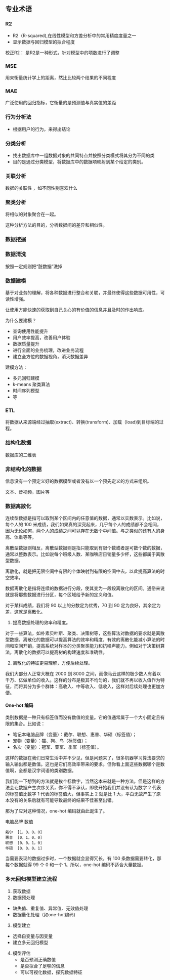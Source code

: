 ## 专业术语

### R2
- R2（R-squared),在线性模型和方差分析中的常用精度度量之一
- 显示数据与回归模型的拟合程度

校正R2： 是R2是一种形式，针对模型中的项数进行了调整

### MSE

用来衡量统计学上的距离，然比比较两个结果的不同程度

### MAE
 
广泛使用的回归指标，它衡量的是预测值与真实值的差距


### 行为分析法
- 根据用户的行为，来得出结论


### 分类分析

- 找出数据库中一组数据对象的共同特点并按照分类模式将其分为不同的类
- 目的是通过分类模型，将数据库中的数据项映射到某个给定的类别。

 
### 关联分析

数据的关联性 ，如不同性别喜欢什么 


### 聚类分析

将相似的对象聚合在一起。

这种分析方法的目的，分析数据间的差异和相似性。


### 数据挖掘


### 数据清洗

按照一定规则把“脏数据”洗掉

### 数据建模

基于对业务的理解，将各种数据进行整合和关联，并最终使得这些数据可用性，可读性增强。

让使用方能快速的获取到自己关心的有价值的信息并且及时的作出响应。

为什么要建模？
- 查询使用性能提升
- 用户效率提高，改善用户体验
- 数据质量提升
- 进行全面的业务梳理，改进业务流程
- 建立全方位的数据视角，消灭数据差异

建模方法：
- 多元回归建模
- k-means 聚类算法
- 时间序列模型
- 等


### ETL 

将数据从来源端经过抽取(extract)、转换(transform)、加载（load)到目标端的过程。

### 结构化数据

数据库的二维表

### 非结构化的数据

信息没有一个预定义好的数据模型或者没有以一个预先定义的方式来组织。

文本、音视频，图片等



### 数据离散化

连续型数据是指可以取到某个区间内的任意值的数据，通常以实数表示。比如说，每个人的 100 米成绩，我们如果真的深究起来，几乎每个人的成绩都不会相同，因为无论如何，两个人的成绩之间可以存在无数个中间值。与之类似的还有人的身高、体重等等。

离散型数据则相反，离散型数据则是指只能取到有限个数或者是可数个数的数据，通常以整数表示。比如说每个班级人数、某咖啡店日销量多少杯，这些都属于离散型数据。

离散化，就是把无限空间中有限的个体映射到有限的空间中去，以此提高算法的时空效率。



数据离散化是指将连续的数据进行分段，使其变为一段段离散化的区间。通俗来说就是将那些数据进行分区，每个区域给予新的定义和值。


对于某科成绩，我们将 90 以上的分数定为优秀，70 到 90 定为良好，其余定为差，这就是离散化。


1. 提高数据处理的效率和精度。

对于一些算法，如朴素贝叶斯、聚类、决策树等，这些算法对数据的要求就是离散型数据。离散化的数据可以提高算法的效率和精度，有效的离散化能减小算法的时间和空间开销，提高系统对样本的分类聚类能力和抗噪声能力。例如对于决策树算法，离散化的数据可以提高树的构建速度和准确性。

2. 离散化的特征更易理解，方便后续处理。

我们大部分人正常大概在 2000 到 8000 之间，而像马云这样的极少数人有着以千万、亿做单位的收入。这样的分布是极其不均匀的，我们就不再以收入值作为特征，而将其分为多个群体：高收入、中等收入、低收入，这样对后续处理也更加方便。


#### One-hot 编码

类别数据是一种只有标签值而没有数值的变量。它的值通常属于一个大小固定且有限的集合。比如说：

- 笔记本电脑品牌（变量）：戴尔、联想、惠普、华硕（标签值）；
- 宠物（变量）：猫、狗、鸟（标签值）；
- 名次（变量）：冠军、亚军、季军（标签值）。

这样的数据在我们日常生活中并不少见，但是问题来了，很多机器学习算法要求的输入输出都是数值。这也是它们高效率带来的要求。但你看上面这些数据哪个是数值啊，全都是汉字词语的类别数据。

我们能一下想到的方法就是挨个标数字，当然这本来就是一种方法。但是这样的方法会让数据产生次序关系，你不得不承认，即使开始我们并没有认为数字 2 代表的标签值比数字 1 代表的标签值大，但事实上 2 就是比 1 大，平白无故产生了原本没有的关系后就有可能导致最终的结果不佳甚至出错。

那为了应对这种情况，one-hot 编码就由此诞生了。



电脑品牌	数值
```text
戴尔	[1，0，0，0]
惠普	[0，1，0，0]
联想	[0，0，1，0]
华硕	[0，0，0，1]
```

当需要表现的数据过多时，一个数据就会显得冗长，有 100 条数据需要转化，那每个数据就得 99 个 0 和一个 1。所以，one-hot 编码不适合大量数据。




### 多元回归模型建立流程

1. 获取数据
2. 数据预处理
- 缺失值、重复值、异常值、无效值处理
- 数据量化处理（如one-hot编码)
3. 模型建立
  - 选择自变量与因变量
  - 建立多元回归模型
4. 模型评估
   - 是否预测正确数值
   - 是否拟合了足够的信息
   - 可以可视化数据，探究数据特征